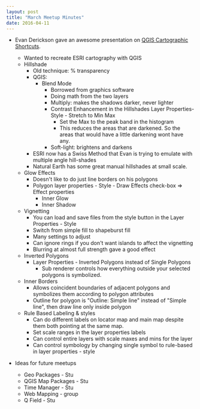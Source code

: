 ```yaml
---
layout: post
title: "March Meetup Minutes"
date: 2016-04-11
---
```

    
* Evan Derickson gave an awesome presentation on [QGIS Cartographic Shortcuts](https://docs.google.com/presentation/d/1ypncU_P_6M84eMQd3pwulVRuvcgj5ZbOrn8p4ft8OUE/edit#slide=id.p).
    * Wanted to recreate ESRI cartography with QGIS
    * Hillshade
        * Old technique: % transparency
        * QGIS:
            * Blend Mode
                * Borrowed from graphics software
                * Doing math from the two layers
                * Multiply: makes the shadows darker, never lighter
                * Contrast Enhancement in the Hillshades Layer Properties-Style - Stretch to Min Max
                    * Set the Max to the peak band in the histogram
                    * This reduces the areas that are darkened. So the areas that would have a little darkening wont have any.
                * Soft-light:  brightens and darkens
        * ESRI now has a Swiss Method that Evan is trying to emulate with multiple angle hill-shades
        * Natural Earth has some great manual hillshades at small scale.
    * Glow Effects
        * Doesn't like to do just line borders on his polygons
        * Polygon layer properties - Style - Draw Effects check-box => Effect properties 
            * Inner Glow
            * Inner Shadow
    * Vignetting
        * You can load and save files from the style button in the Layer Properties - Style
        * Switch from simple fill to shapeburst fill
        * Many settings to adjust
        * Can ignore rings if you don't want islands to affect the vignetting
        * Blurring at almost full strength gave a good effect
    * Inverted Polygons
        * Layer Properties - Inverted Polygons instead of Single Polygons
            * Sub renderer controls how everything outside your selected polygons is symbolized.
    * Inner Borders
        * Allows coincident boundaries of adjacent polygons and symbolizes them according to polygon attributes
        * Outline for polygon is "Outline: Simple line" instead of "Simple line", then draw line only inside polygon
    * Rule Based Labeling & styles
        * Can do different labels on locator map and main map despite them both pointing at the same map.
        * Set scale ranges in the layer properties labels
        * Can control entire layers with scale maxes and mins for the layer
        * Can control symbology by changing single symbol to rule-based in layer properties - style

* Ideas for future meetups
    * Geo Packages - Stu
    * QGIS Map Packages - Stu
    * Time Manager - Stu
    * Web Mapping - group
    * Q Field - Stu